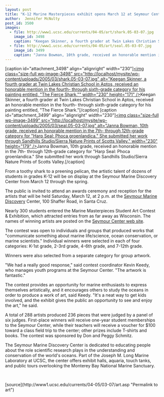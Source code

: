 ```yaml
---
layout: post
title: "K-12 Marine Masterpieces exhibit opens March 12 at Seymour Center"
author:  Jennifer McNulty
post_id: 3500
images:
  - file: http://www1.ucsc.edu/currents/04-05/art/shark.05-03-07.jpg
    image_id: 3498
    caption: "Keegan Skinner, a fourth grader at Twin Lakes Christian School in Aptos, received an honorable mention in the fourth- through sixth-grade category for his painting entitled, 'The Fierce Shark.'"
  - file: http://www1.ucsc.edu/currents/04-05/art/seal.05-03-07.jpg
    image_id: 3499
    caption: "Janna Bowman, 10th grade, received an honorable mention in the 7th- through 12th-grade category for 'Harp Seal: Phoca groenlandica.' She submitted her work through Sandhills Studio/Sierra Nature Prints of Scotts Valley."
---
```


[caption id="attachment_3498" align="alignright" width="230"]<a href="http://localhost/mysite/wp-content/uploads/2005/03/shark.05-03-07.jpg"><img class="size-full wp-image-3498" src="http://localhost/mysite/wp-content/uploads/2005/03/shark.05-03-07.jpg" alt="Keegan Skinner, a fourth grader at Twin Lakes Christian School in Aptos, received an honorable mention in the fourth- through sixth-grade category for his painting entitled, "The Fierce Shark."" width="230" height="171" /></a>Keegan Skinner, a fourth grader at Twin Lakes Christian School in Aptos, received an honorable mention in the fourth- through sixth-grade category for his painting entitled, "The Fierce Shark."[/caption]
[caption id="attachment_3499" align="alignright" width="230"]<a href="http://localhost/mysite/wp-content/uploads/2005/03/seal.05-03-07.jpg"><img class="size-full wp-image-3499" src="http://localhost/mysite/wp-content/uploads/2005/03/seal.05-03-07.jpg" alt="Janna Bowman, 10th grade, received an honorable mention in the 7th- through 12th-grade category for "Harp Seal: Phoca groenlandica." She submitted her work through Sandhills Studio/Sierra Nature Prints of Scotts Valley." width="230" height="179" /></a>Janna Bowman, 10th grade, received an honorable mention in the 7th- through 12th-grade category for "Harp Seal: Phoca groenlandica." She submitted her work through Sandhills Studio/Sierra Nature Prints of Scotts Valley.[/caption]
<a name="content" id="content"></a>
<p>
  From a toothy shark to a preening pelican, the artistic talent of dozens of students in grades K-12 will be on display at the Seymour Marine Discovery Center from March 12 through the spring.
</p>
<p>
  The public is invited to attend an awards ceremony and reception for the artists that will be held Saturday, March 12, at 2 p.m. at the <a href="http://seymourcenter.ucsc.edu">Seymour Marine Discovery</a> Center, 100 Shaffer Road, in Santa Cruz.<br>
</p>
<p>
  Nearly 300 students entered the Marine Masterpieces Student Art Contest &amp; Exhibition, which attracted entries from as far away as Wisconsin. The names of winning artists are posted on the <a href="http://seymourcenter.ucsc.edu">Seymour Center web site</a>.
</p>
<p>
  The contest was open to individuals and groups that produced works that "communicate something about marine life/science, ocean conservation, or marine scientists." Individual winners were selected in each of four categories: K-1st grade, 2-3rd grade, 4-6th grade, and 7-12th grade.
</p>
<p>
  Winners were also selected from a separate category for group artwork.<br>
</p>
<p>
  "We had a really good response," said contest coordinator Kevin Keedy, who manages youth programs at the Seymour Center. "The artwork is fantastic."<br>
</p>
<p>
  The contest provides an opportunity for marine enthusiasts to express themselves artistically, and it encourages others to study the oceans in order to produce a work of art, said Keedy. "It's a neat way to get kids involved, and the exhibit gives the public an opportunity to see and enjoy the art," he said.<br>
</p>
<p>
  A total of 288 artists produced 236 pieces that were judged by a panel of six judges. First-place winners will receive one-year student memberships to the Seymour Center, while their teachers will receive a voucher for $100 toward a class field trip to the center; other prizes include T-shirts and books. The contest was sponsored by Don and Peggy Schmitz.<br>
</p>
<p>
  The Seymour Marine Discovery Center is dedicated to educating people about the role scientific research plays in the understanding and conservation of the world's oceans. Part of the Joseph M. Long Marine Laboratory at UCSC, the center offers exhibit halls, aquaria, touch tanks, and public tours overlooking the Monterey Bay National Marine Sanctuary.
</p>
<p>
  <br>
</p>
[source](http://www1.ucsc.edu/currents/04-05/03-07/art.asp "Permalink to art")
